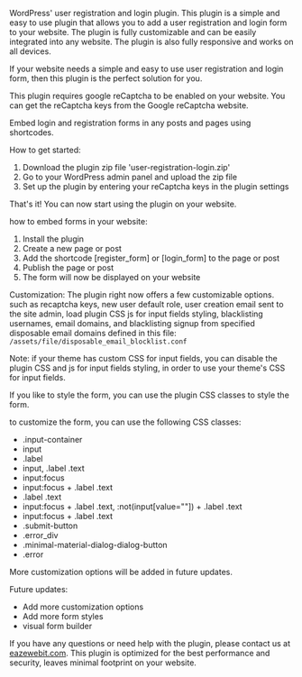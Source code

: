 WordPress' user registration and login plugin. 
This plugin is a simple and easy to use plugin that allows you to add a user registration and login form to your website. The plugin is fully customizable and can be easily integrated into any website. 
The plugin is also fully responsive and works on all devices.

If your website needs a simple and easy to use user registration and login form, then this plugin is the perfect solution for you.

This plugin requires google reCaptcha to be enabled on your website. You can get the reCaptcha keys from the Google reCaptcha website.

Embed login and registration forms in any posts and pages using shortcodes.

How to get started:
1. Download the plugin zip file 'user-registration-login.zip'
2. Go to your WordPress admin panel and upload the zip file
3. Set up the plugin by entering your reCaptcha keys in the plugin settings

That's it! You can now start using the plugin on your website.

how to embed forms in your website:
1. Install the plugin
2. Create a new page or post
3. Add the shortcode [register_form] or [login_form] to the page or post
4. Publish the page or post
5. The form will now be displayed on your website

Customization:
The plugin right now offers a few customizable options. 
such as recaptcha keys, new user default role, user creation email sent to the site admin, 
load plugin CSS js for input fields styling, blacklisting usernames, email domains, 
and blacklisting signup from specified disposable email domains defined in this file: 
`/assets/file/disposable_email_blocklist.conf`

Note: if your theme has custom CSS for input fields, you can disable the plugin CSS and js for input fields styling, 
in order to use your theme's CSS for input fields.

If you like to style the form, you can use the plugin CSS classes to style the form.

to customize the form, you can use the following CSS classes:
- .input-container
- input
- .label
- input, .label .text
- input:focus
- input:focus + .label .text
- .label .text
- input:focus + .label .text, :not(input[value=""]) + .label .text
- input:focus + .label .text
- .submit-button
- .error_div
- .minimal-material-dialog-dialog-button
- .error


More customization options will be added in future updates.

Future updates:
- Add more customization options
- Add more form styles
- visual form builder

If you have any questions or need help with the plugin,
please contact us at <a href="https://eazewebit.com">eazewebit.com</a>. 
This plugin is optimized for the best performance and security, leaves minimal footprint on your website.
